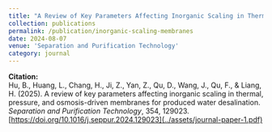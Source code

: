 ```yaml
---
title: "A Review of Key Parameters Affecting Inorganic Scaling in Thermal, Pressure, and Osmosis-Driven Membranes for Produced Water Desalination"
collection: publications
permalink: /publication/inorganic-scaling-membranes
date: 2024-08-07
venue: 'Separation and Purification Technology'
category: journal
---
```


**Citation:**  
Hu, B., Huang, L., Chang, H., Ji, Z., Yan, Z., Qu, D., Wang, J., Qu, F., & Liang, H. (2025). A review of key parameters affecting inorganic scaling in thermal, pressure, and osmosis-driven membranes for produced water desalination. *Separation and Purification Technology*, 354, 129023. [https://doi.org/10.1016/j.seppur.2024.129023](../assets/journal-paper-1.pdf)
